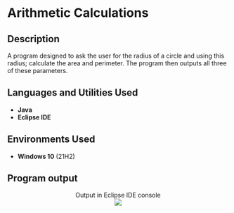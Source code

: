 <h1>Arithmetic Calculations</h1>

<h2>Description</h2>
A program designed to ask the user for the radius of a circle and using this radius; calculate the area and perimeter. The program then outputs all three of these parameters.
<br />


<h2>Languages and Utilities Used</h2>

- <b>Java</b> 
- <b>Eclipse IDE</b>

<h2>Environments Used </h2>

- <b>Windows 10</b> (21H2)

<h2>Program output</h2>

<p align="center">
Output in Eclipse IDE console <br/>
<img src="https://i.imgur.com/amjLAVL.jpg"/>
<br />

</p>

<!--
 ```diff
- text in red
+ text in green
! text in orange
# text in gray
@@ text in purple (and bold)@@
```
--!>
